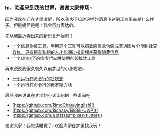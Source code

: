 ### hi，欢迎来到我的世界，谢谢大家捧场~
因为我现在还在梦里没醒，所以我也不知道这样的消息传达到现实里会是什么样子。但是呢但是呢！我会努力表达的。

先从我最近弄出来的新玩具开始吧！

- [一个信息伪装工具，利用这个工具可以把敏感信息伪装成普通图片分享到社交媒体，只有拥有私钥的人才能通过指定程序获得隐藏信息](https://github.com/Czile-create/convert.py)
- [一个Linux下的命令行应用使用时长统计工具](https://github.com/Czile-create/timespent)

再来说说我很久很久以前梦见的小游戏吧~

- [一个运行在命令行的贪吃蛇](https://github.com/Czile-create/Greedy_Snake)
- [一个运行在命令行的俄罗斯方块](https://github.com/Czile-create/Tetris)

最后我来说说在梦里的小说读到的一些奇闻吧

- [https://github.com/RimoChan/yinglish]()
- [https://github.com/Richasy/BiliBili-UWP]()
- [https://github.com/Notsfsssf/pixez-flutter]()

谢谢大家！我继续睡觉了~欢迎大家在梦里找我玩！

<!--
**Czile-create/Czile-create** is a ✨ _special_ ✨ repository because its `README.md` (this file) appears on your GitHub profile.

Here are some ideas to get you started:

- 🔭 I’m currently working on ...
- 🌱 I’m currently learning ...
- 👯 I’m looking to collaborate on ...
- 🤔 I’m looking for help with ...
- 💬 Ask me about ...
- 📫 How to reach me: ...
- 😄 Pronouns: ...
- ⚡ Fun fact: ...
-->


